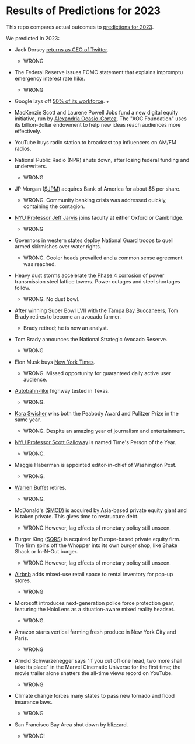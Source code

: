 # Results of Predictions for 2023

This repo compares actual outcomes to [predictions for 2023](https://github.com/pffy/2023).

We predicted in 2023:

  + Jack Dorsey [returns as CEO of Twitter](https://www.youtube.com/watch?v=szUEkiRPQwQ).
    * WRONG
  + The Federal Reserve issues FOMC statement that explains impromptu emergency interest rate hike.
    * WRONG
  + Google lays off [50% of its workforce](https://www.youtube.com/watch?v=3OyrX11cMkE).
    + 
  + MacKenzie Scott and Laurene Powell Jobs fund a new digital equity initiative, run by [Alexandria Ocasio-Cortez](https://twitter.com/AOC). The "AOC Foundation" uses its billion-dollar endowment to help new ideas reach audiences more effectively.
  + YouTube buys radio station to broadcast top influencers on AM/FM radios.
  + National Public Radio (NPR) shuts down, after losing federal funding and underwriters.
    * WRONG
  + JP Morgan ([$JPM](https://finance.yahoo.com/quote/JPM)) acquires Bank of America for about $5 per share.
    * WRONG. Community banking crisis was addressed quickly, containing the contagion.
  + [NYU Professor Jeff Jarvis](https://buzzmachine.com/) joins faculty at either Oxford or Cambridge.
    * WRONG
  + Governors in western states deploy National Guard troops to quell armed skirmishes over water rights.
    * WRONG. Cooler heads prevailed and a common sense agreement was reached.
  + Heavy dust storms accelerate the [Phase 4 corrosion](https://www.utilityproducts.com/home/article/16003357/transmission-tower-maintenance) of power transmission steel lattice towers. Power outages and steel shortages follow.
    * WRONG. No dust bowl.
  + After winning Super Bowl LVII with the [Tampa Bay Buccaneers](https://www.buccaneers.com/), Tom Brady retires to become an avocado farmer.
    + Brady retired; he is now an analyst.
  + Tom Brady announces the National Strategic Avocado Reserve.
    * WRONG
  + Elon Musk buys [New York Times](https://www.nytimes.com/).
    * WRONG. Missed opportunity for guaranteed daily active user audience.
  + [Autobahn-like](https://en.wikipedia.org/wiki/Autobahn) highway tested in Texas.
    * WRONG.
  + [Kara Swisher](https://twitter.com/karaswisher) wins both the Peabody Award and Pulitzer Prize in the same year.
    + WRONG. Despite an amazing year of journalism and entertainment. 
  + [NYU Professor Scott Galloway](https://www.profgalloway.com/) is named Time's Person of the Year.
    + WRONG.   
  + Maggie Haberman is appointed editor-in-chief of Washington Post.
    * WRONG.
  + [Warren Buffet](https://www.youtube.com/watch?v=FsDYatBvwYI) retires.
    * WRONG.

  + McDonald's ([$MCD](https://finance.yahoo.com/quote/MCD)) is acquired by Asia-based private equity giant and is taken private. This gives time to restructure debt.
    + WRONG.However, lag effects of monetary policy still unseen.

  + Burger King ([$QRS](https://finance.yahoo.com/quote/QSR)) is acquired by Europe-based private equity firm. The firm spins off the Whopper into its own burger shop, like Shake Shack or In-N-Out burger.
    + WRONG.However, lag effects of monetary policy still unseen.

  + [Airbnb](https://www.airbnb.com/) adds mixed-use retail space to rental inventory for pop-up stores.
    + WRONG 
  + Microsoft introduces next-generation police force protection gear, featuring the HoloLens as a situation-aware mixed reality headset.
    + WRONG. 
  + Amazon starts vertical farming fresh produce in New York City and Paris.
    + WRONG
  + Arnold Schwarzenegger says "if you cut off one head, two more shall take its place" in the Marvel Cinematic Universe for the first time; the movie trailer alone shatters the all-time views record on YouTube.
    + WRONG 
  + Climate change forces many states to pass new tornado and flood insurance laws.
    + WRONG
  + San Francisco Bay Area shut down by blizzard.
    * WRONG! 
